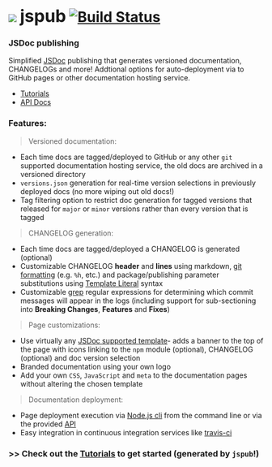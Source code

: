 <b class="jspub-remove-me">
  
# ![](https://raw.githubusercontent.com/ugate/jspub/master/jspub/static/favicon-32x32.png) <span style="font-size:larger;">jspub</span> [![Build Status](https://travis-ci.com/ugate/jspub.svg?branch=master)](https://travis-ci.com/ugate/jspub)

</b>

### JSDoc publishing
Simplified [JSDoc](http://usejsdoc.org/) publishing that generates versioned documentation, CHANGELOGs and more! Addtional options for auto-deployment via to GitHub pages or other documentation hosting service.

* [Tutorials](https://ugate.github.io/jspub/tutorial-1-start.html)
* [API Docs](https://ugate.github.io/jspub/globals.html)

### Features:
> Versioned documentation:
- Each time docs are tagged/deployed to GitHub or any other `git` supported documentation hosting service, the old docs are archived in a versioned directory
- `versions.json` generation for real-time version selections in previously deployed docs (no more wiping out old docs!)
- Tag filtering option to restrict doc generation for tagged versions that released for `major` or `minor` versions rather than every version that is tagged
> CHANGELOG generation:
- Each time docs are tagged/deployed a CHANGELOG is generated (optional)
- Customizable CHANGELOG __header__ and __lines__ using markdown, [git formatting](https://git-scm.com/docs/pretty-formats) (e.g. `%h`, etc.) and package/publishing parameter substitutions using [Template Literal](https://developer.mozilla.org/en-US/docs/Web/JavaScript/Reference/Template_literals) syntax
- Customizable [grep](https://git-scm.com/docs/git-log#git-log---grepltpatterngt) regular expressions for determining which commit messages will appear in the logs (including support for sub-sectioning into __Breaking Changes__, __Features__ and __Fixes__)
> Page customizations:
- Use virtually any [JSDoc supported template](https://github.com/jsdoc3/jsdoc#templates)- adds a banner to the top of the page with icons linking to the `npm` module (optional), CHANGELOG (optional) and doc version selection
- Branded documentation using your own logo
- Add your own `CSS`, `JavaScript` and `meta` to the documentation pages without altering the chosen template
> Documentation deployment:
- Page deployment execution via [Node.js cli](https://nodejs.org/api/cli.html) from the command line or via the provided [API](https://ugate.github.io/jspub/globals.html)
- Easy integration in continuous integration services like [travis-ci](https://travis-ci.com/)

### >> Check out the [Tutorials](https://ugate.github.io/jspub/tutorial-1-start.html) to get started (generated by `jspub`!)
